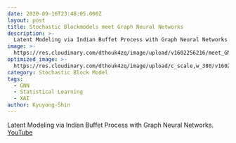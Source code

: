 ```yaml
---
date: 2020-09-16T23:48:05.000Z
layout: post
title: Stochastic Blockmodels meet Graph Neural Networks
description: >-
  Latent Modeling via Indian Buffet Process with Graph Neural Networks
image: >-
  https://res.cloudinary.com/dthouk4zq/image/upload/v1602256216/meet_GNN_gttrme.png
optimized_image: >-
  https://res.cloudinary.com/dthouk4zq/image/upload/c_scale,w_380/v1602256216/meet_GNN_gttrme.png
category: Stochastic Block Model
tags:
  - GNN
  - Statistical Learning
  - XAI
author: Kyuyong-Shin
---
```

Latent Modeling via Indian Buffet Process with Graph Neural Networks.
[YouTube](https://youtu.be/V6JtBWp6oC0)